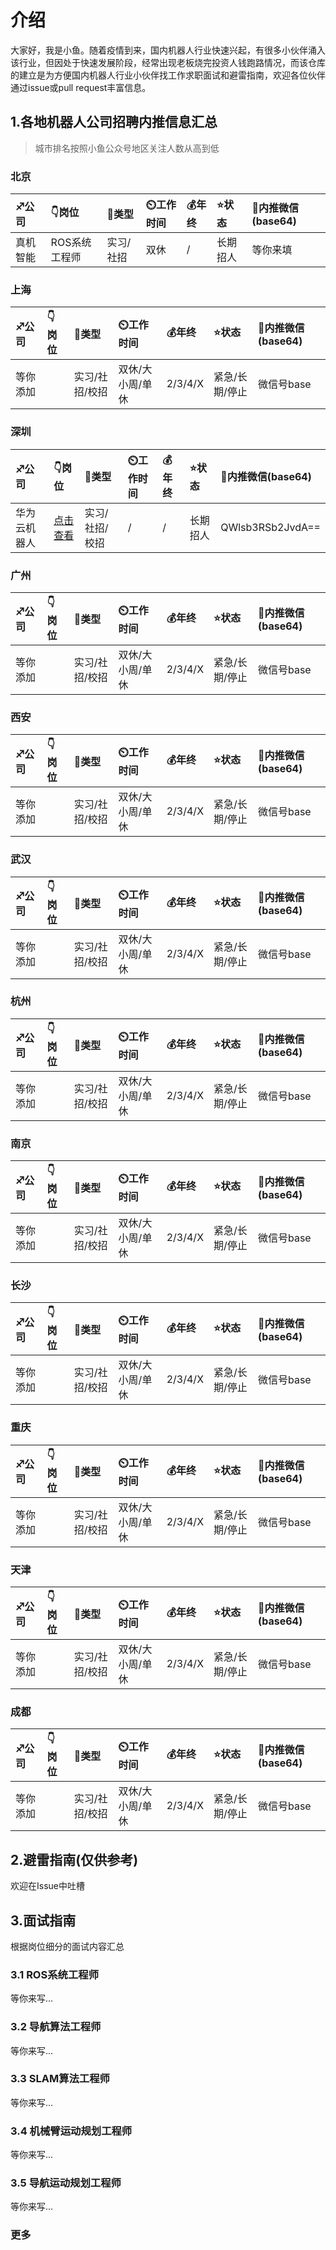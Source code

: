 # 介绍

大家好，我是小鱼。随着疫情到来，国内机器人行业快速兴起，有很多小伙伴涌入该行业，但因处于快速发展阶段，经常出现老板烧完投资人钱跑路情况，而该仓库的建立是为方便国内机器人行业小伙伴找工作求职面试和避雷指南，欢迎各位伙伴通过issue或pull request丰富信息。


## 1.各地机器人公司招聘内推信息汇总

> 城市排名按照小鱼公众号地区关注人数从高到低

### 北京
| :sagittarius:公司 | :point_down:岗位                                          |:cactus:类型 | :timer_clock:工作时间 | :moneybag:年终 | :star:状态 | :clap:内推微信(base64) |
| :----------- | :----------------------------------------------------------- | :------- | :--- | :------- | :--------------- | :--------------- |
| 真机智能 | ROS系统工程师 | 实习/社招  |      双休 |   / | 长期招人 | 等你来填 |
 

### 上海
| :sagittarius:公司 | :point_down:岗位                                          |:cactus:类型 | :timer_clock:工作时间 | :moneybag:年终 | :star:状态 | :clap:内推微信(base64) |
| :----------- | :----------------------------------------------------------- | :------- | :--- | :------- | :--------------- | :--------------- |
| 等你添加 | |实习/社招/校招 | 双休/大小周/单休 |  2/3/4/X | 紧急/长期/停止 | 微信号base |



### 深圳
| :sagittarius:公司 | :point_down:岗位                                          |:cactus:类型 | :timer_clock:工作时间 | :moneybag:年终 | :star:状态 | :clap:内推微信(base64) |
| :----------- | :----------------------------------------------------------- | :------- | :--- | :------- | :--------------- | :--------------- |
| 华为云机器人 | [点击查看](https://mp.weixin.qq.com/s/mMWnYFHSP5ahlHdoF65Plw) | 实习/社招/校招  |        / |   / | 长期招人 | QWlsb3RSb2JvdA== |

### 广州
| :sagittarius:公司 | :point_down:岗位                                          |:cactus:类型 | :timer_clock:工作时间 | :moneybag:年终 | :star:状态 | :clap:内推微信(base64) |
| :----------- | :----------------------------------------------------------- | :------- | :--- | :------- | :--------------- | :--------------- |
| 等你添加 | |实习/社招/校招 | 双休/大小周/单休 |  2/3/4/X | 紧急/长期/停止 | 微信号base |


### 西安
| :sagittarius:公司 | :point_down:岗位                                          |:cactus:类型 | :timer_clock:工作时间 | :moneybag:年终 | :star:状态 | :clap:内推微信(base64) |
| :----------- | :----------------------------------------------------------- | :------- | :--- | :------- | :--------------- | :--------------- |
| 等你添加 | |实习/社招/校招 | 双休/大小周/单休 |  2/3/4/X | 紧急/长期/停止 | 微信号base |


### 武汉
| :sagittarius:公司 | :point_down:岗位                                          |:cactus:类型 | :timer_clock:工作时间 | :moneybag:年终 | :star:状态 | :clap:内推微信(base64) |
| :----------- | :----------------------------------------------------------- | :------- | :--- | :------- | :--------------- | :--------------- |
| 等你添加 | |实习/社招/校招 | 双休/大小周/单休 |  2/3/4/X | 紧急/长期/停止 | 微信号base |


### 杭州
| :sagittarius:公司 | :point_down:岗位                                          |:cactus:类型 | :timer_clock:工作时间 | :moneybag:年终 | :star:状态 | :clap:内推微信(base64) |
| :----------- | :----------------------------------------------------------- | :------- | :--- | :------- | :--------------- | :--------------- |
| 等你添加 | |实习/社招/校招 | 双休/大小周/单休 |  2/3/4/X | 紧急/长期/停止 | 微信号base |


### 南京
| :sagittarius:公司 | :point_down:岗位                                          |:cactus:类型 | :timer_clock:工作时间 | :moneybag:年终 | :star:状态 | :clap:内推微信(base64) |
| :----------- | :----------------------------------------------------------- | :------- | :--- | :------- | :--------------- | :--------------- |
| 等你添加 | |实习/社招/校招 | 双休/大小周/单休 |  2/3/4/X | 紧急/长期/停止 | 微信号base |


### 长沙
| :sagittarius:公司 | :point_down:岗位                                          |:cactus:类型 | :timer_clock:工作时间 | :moneybag:年终 | :star:状态 | :clap:内推微信(base64) |
| :----------- | :----------------------------------------------------------- | :------- | :--- | :------- | :--------------- | :--------------- |
| 等你添加 | |实习/社招/校招 | 双休/大小周/单休 |  2/3/4/X | 紧急/长期/停止 | 微信号base |


### 重庆
| :sagittarius:公司 | :point_down:岗位                                          |:cactus:类型 | :timer_clock:工作时间 | :moneybag:年终 | :star:状态 | :clap:内推微信(base64) |
| :----------- | :----------------------------------------------------------- | :------- | :--- | :------- | :--------------- | :--------------- |
| 等你添加 | |实习/社招/校招 | 双休/大小周/单休 |  2/3/4/X | 紧急/长期/停止 | 微信号base |


### 天津
| :sagittarius:公司 | :point_down:岗位                                          |:cactus:类型 | :timer_clock:工作时间 | :moneybag:年终 | :star:状态 | :clap:内推微信(base64) |
| :----------- | :----------------------------------------------------------- | :------- | :--- | :------- | :--------------- | :--------------- |
| 等你添加 | |实习/社招/校招 | 双休/大小周/单休 |  2/3/4/X | 紧急/长期/停止 | 微信号base |


### 成都
| :sagittarius:公司 | :point_down:岗位                                          |:cactus:类型 | :timer_clock:工作时间 | :moneybag:年终 | :star:状态 | :clap:内推微信(base64) |
| :----------- | :----------------------------------------------------------- | :------- | :--- | :------- | :--------------- | :--------------- |
| 等你添加 | |实习/社招/校招 | 双休/大小周/单休 |  2/3/4/X | 紧急/长期/停止 | 微信号base |



## 2.避雷指南(仅供参考)
欢迎在Issue中吐槽




## 3.面试指南
根据岗位细分的面试内容汇总

### 3.1 ROS系统工程师
等你来写...

### 3.2 导航算法工程师
等你来写...

### 3.3 SLAM算法工程师
等你来写...

### 3.4 机械臂运动规划工程师
等你来写...

### 3.5 导航运动规划工程师
等你来写...

### 更多
